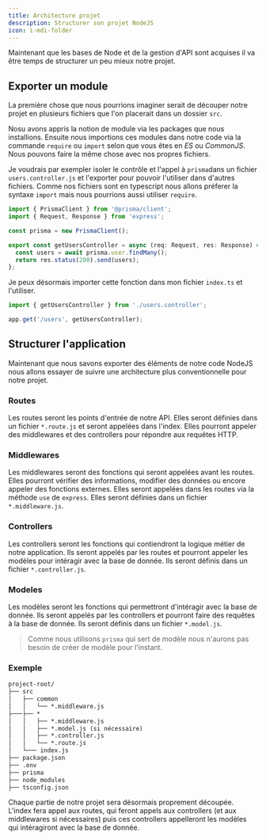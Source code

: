 ```yaml
---
title: Architecture projet
description: Structurer son projet NodeJS
icon: i-mdi-folder
---
```


Maintenant que les bases de Node et de la gestion d'API sont acquises il va être temps de structurer un peu mieux notre projet.

## Exporter un module

La première chose que nous pourrions imaginer serait de découper notre projet en plusieurs fichiers que l'on placerait dans un dossier `src`.

Nosu avons appris la notion de module via les packages que nous installions. Ensuite nous importions ces modules dans notre code via la commande `require` ou `import` selon que vous êtes en _ES_ ou _CommonJS_. Nous pouvons faire la même chose avec nos propres fichiers.

Je voudrais par exempler isoler le contrôle et l'appel à `prisma`dans un fichier `users.controller.js` et l'exporter pour pouvoir l'utiliser dans d'autres fichiers. Comme nos fichiers sont en typescript nous allons préferer la syntaxe `import` mais nous pourrions aussi utiliser `require`.

```typescript
import { PrismaClient } from '@prisma/client';
import { Request, Response } from 'express';

const prisma = new PrismaClient();

export const getUsersController = async (req: Request, res: Response) => {
  const users = await prisma.user.findMany();
  return res.status(200).send(users);
};
```

Je peux désormais importer cette fonction dans mon fichier `index.ts` et l'utiliser.

```typescript
import { getUsersController } from './users.controller';

app.get('/users', getUsersController);
```

## Structurer l'application

Maintenant que nous savons exporter des éléments de notre code NodeJS nous allons essayer de suivre une architecture plus conventionnelle pour notre projet.

### Routes

Les routes seront les points d'entrée de notre API. Elles seront définies dans un fichier `*.route.js` et seront appelées dans l'index. Elles pourront appeler des middlewares et des controllers pour répondre aux requêtes HTTP.

### Middlewares

Les middlewares seront des fonctions qui seront appelées avant les routes. Elles pourront vérifier des informations, modifier des données ou encore appeler des fonctions externes. Elles seront appelées dans les routes via la méthode `use` de `express`. Elles seront définies dans un fichier `*.middleware.js`.

### Controllers

Les controllers seront les fonctions qui contiendront la logique métier de notre application. Ils seront appelés par les routes et pourront appeler les modèles pour intéragir avec la base de donnée. Ils seront définis dans un fichier `*.controller.js`.

### Modeles

Les modèles seront les fonctions qui permettront d'intéragir avec la base de donnée. Ils seront appelés par les controllers et pourront faire des requêtes à la base de donnée. Ils seront définis dans un fichier `*.model.js`.

> Comme nous utilisons `prisma` qui sert de modèle nous n'aurons pas besoin de créer de modèle pour l'instant.

### Exemple

```txt
project-root/
├── src
│   ├── common
│   │   └── *.middleware.js
├───├── *
│   │   ├── *.middleware.js
│   │   ├── *.model.js (si nécessaire)
│   │   ├── *.controller.js
│   │   └── *.route.js
│   └─── index.js
├── package.json
├── .env
├── prisma
├── node_modules
├── tsconfig.json
```

Chaque partie de notre projet sera désormais proprement découpée. L'index fera appel aux routes, qui feront appels aux controllers (et aux middlewares si nécessaires) puis ces controllers appelleront les modèles qui intéragiront avec la base de donnée.
